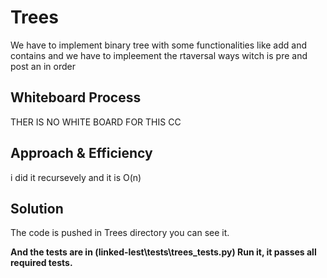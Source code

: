 # Trees
We have to implement binary tree with some functionalities like add and contains and we have to impleement the rtaversal ways witch is pre and post an in order

## Whiteboard Process
THER IS NO WHITE BOARD FOR THIS CC
## Approach & Efficiency
i did it recursevely and it is O(n)

## Solution
The code is pushed in Trees directory you can see it.



**And the tests are in (linked-lest\tests\trees_tests.py) Run it, it passes all required tests.**